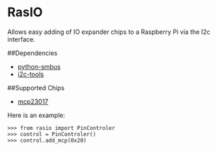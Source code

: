 # RasIO
Allows easy adding of IO expander chips to a Raspberry Pi via the I2c interface.

##Dependencies
- [python-smbus](https://launchpad.net/ubuntu/vivid/+package/python-smbus)
- [i2c-tools](https://launchpad.net/ubuntu/+source/i2c-tools/3.1.1-1)

##Supported Chips
- [mcp23017](http://ww1.microchip.com/downloads/en/DeviceDoc/21952b.pdf)

Here is an example:


    >>> from rasio import PinControler
    >>> control = PinControler()
    >>> control.add_mcp(0x20)
